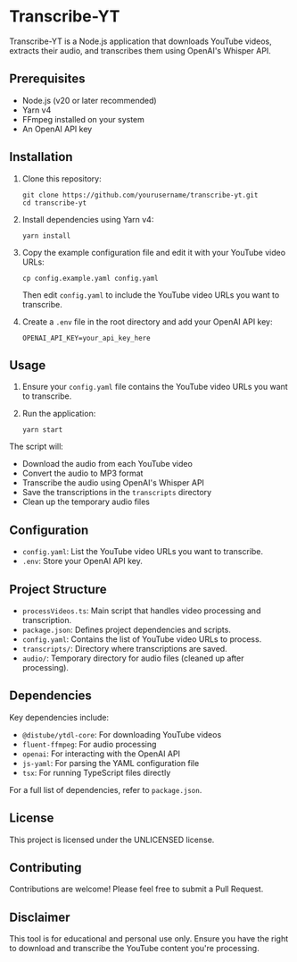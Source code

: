 # Transcribe-YT

Transcribe-YT is a Node.js application that downloads YouTube videos, extracts their audio, and transcribes them using OpenAI's Whisper API.

## Prerequisites

- Node.js (v20 or later recommended)
- Yarn v4
- FFmpeg installed on your system
- An OpenAI API key

## Installation

1. Clone this repository:
   ```
   git clone https://github.com/yourusername/transcribe-yt.git
   cd transcribe-yt
   ```

2. Install dependencies using Yarn v4:
   ```
   yarn install
   ```

3. Copy the example configuration file and edit it with your YouTube video URLs:
   ```
   cp config.example.yaml config.yaml
   ```
   Then edit `config.yaml` to include the YouTube video URLs you want to transcribe.

4. Create a `.env` file in the root directory and add your OpenAI API key:
   ```
   OPENAI_API_KEY=your_api_key_here
   ```

## Usage

1. Ensure your `config.yaml` file contains the YouTube video URLs you want to transcribe.

2. Run the application:
   ```
   yarn start
   ```

The script will:
- Download the audio from each YouTube video
- Convert the audio to MP3 format
- Transcribe the audio using OpenAI's Whisper API
- Save the transcriptions in the `transcripts` directory
- Clean up the temporary audio files

## Configuration

- `config.yaml`: List the YouTube video URLs you want to transcribe.
- `.env`: Store your OpenAI API key.

## Project Structure

- `processVideos.ts`: Main script that handles video processing and transcription.
- `package.json`: Defines project dependencies and scripts.
- `config.yaml`: Contains the list of YouTube video URLs to process.
- `transcripts/`: Directory where transcriptions are saved.
- `audio/`: Temporary directory for audio files (cleaned up after processing).

## Dependencies

Key dependencies include:

- `@distube/ytdl-core`: For downloading YouTube videos
- `fluent-ffmpeg`: For audio processing
- `openai`: For interacting with the OpenAI API
- `js-yaml`: For parsing the YAML configuration file
- `tsx`: For running TypeScript files directly

For a full list of dependencies, refer to `package.json`.

## License

This project is licensed under the UNLICENSED license.

## Contributing

Contributions are welcome! Please feel free to submit a Pull Request.

## Disclaimer

This tool is for educational and personal use only. Ensure you have the right to download and transcribe the YouTube content you're processing.
